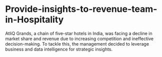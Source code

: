 # Provide-insights-to-revenue-team-in-Hospitality
AtliQ Grands, a chain of five-star hotels in India, was facing a decline in market share and revenue due to increasing competition and ineffective decision-making. To tackle this, the management decided to leverage business and data intelligence for strategic insights.
